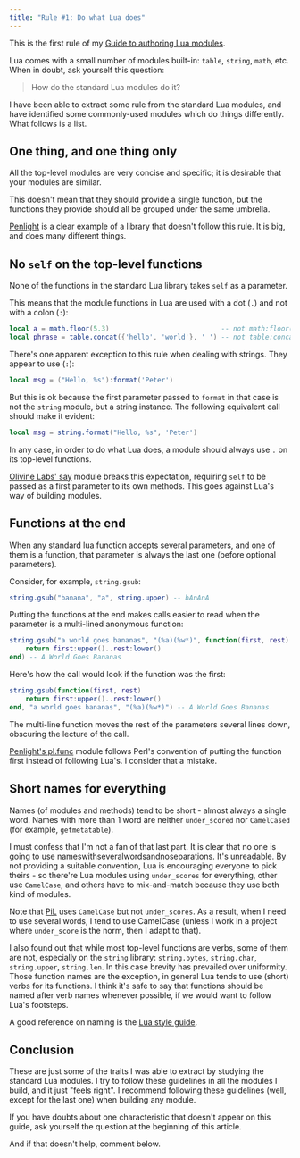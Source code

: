 ```yaml
---
title: "Rule #1: Do what Lua does"
---
```


This is the first rule of my [Guide to authoring Lua modules](/blog/2014/03/30/a-guide-to-authoring-lua-modules).

<!-- MORE -->

Lua comes with a small number of modules built-in: `table`, `string`, `math`, etc. When in doubt, ask yourself this question:

> How do the standard Lua modules do it?

I have been able to extract some rule from the standard Lua modules, and have identified some commonly-used modules which do things differently. What follows is a list.

## One thing, and one thing only

All the top-level modules are very concise and specific; it is desirable that your modules are similar.

This doesn't mean that they should provide a single function, but the functions they provide should all
be grouped under the same umbrella.

[Penlight](http://stevedonovan.github.io/Penlight) is a clear example of a library that doesn't follow this rule. It is big, and does many different things.


## No `self` on the top-level functions

None of the functions in the standard Lua library takes `self` as a parameter.

This means that the module functions in Lua are used with a dot (`.`) and not with a colon (`:`):

``` lua
local a = math.floor(5.3)                            -- not math:floor(...)
local phrase = table.concat({'hello', 'world'}, ' ') -- not table:concat(...)
```

There's one apparent exception to this rule when dealing with strings. They appear to use (`:`):

``` lua
local msg = ("Hello, %s"):format('Peter')
```

But this is ok because the first parameter passed to `format` in that case is not the `string` module, but a string instance. The following equivalent call should make it evident:

``` lua
local msg = string.format("Hello, %s", 'Peter')
```

In any case, in order to do what Lua does, a module should always use `.` on its top-level functions.

[Olivine Labs' say](https://github.com/Olivine-Labs/say) module breaks this expectation, requiring `self` to be passed as a first parameter to its own methods. This goes against Lua's way of building modules.

## Functions at the end

When any standard lua function accepts several parameters, and one of them is a function, that parameter is always the last one (before optional parameters).

Consider, for example, `string.gsub`:

``` lua
string.gsub("banana", "a", string.upper) -- bAnAnA
```

Putting the functions at the end makes calls easier to read when the parameter is a multi-lined anonymous function:

``` lua
string.gsub("a world goes bananas", "(%a)(%w*)", function(first, rest)
    return first:upper()..rest:lower()
end) -- A World Goes Bananas
```

Here's how the call would look if the function was the first:

``` lua
string.gsub(function(first, rest)
    return first:upper()..rest:lower()
end, "a world goes bananas", "(%a)(%w*)") -- A World Goes Bananas
```

The multi-line function moves the rest of the parameters several lines down, obscuring the lecture of the call.

[Penlight's pl.func](http://stevedonovan.github.io/Penlight/api/modules/pl.func.html) module follows Perl's convention of putting the function first instead of following Lua's. I consider that a mistake.

## Short names for everything

Names (of modules and methods) tend to be short - almost always a single word. Names with more than 1 word are neither `under_scored` nor `CamelCased` (for example, `getmetatable`).

I must confess that I'm not a fan of that last part. It is clear that no one is going to use nameswithseveralwordsandnoseparations. It's unreadable. By not providing a suitable convention, Lua is encouraging everyone to pick theirs - so there're Lua
modules using `under_scores` for everything, other use `CamelCase`, and others have to mix-and-match because they use both kind of modules.

Note that [PiL](http://www.lua.org/pil/16.2.html) uses `CamelCase` but not `under_scores`. As a result, when I need to use several words, I tend to use CamelCase (unless I work in a project where `under_score` is the norm, then I adapt to that).

I also found out that while most top-level functions are verbs, some of them are not, especially on the `string` library: `string.bytes`, `string.char`, `string.upper`, `string.len`. In this case brevity has prevailed over uniformity. Those function names
are the exception, in general Lua tends to use (short) verbs for its functions. I think it's safe to say that functions should be named after verb names whenever possible, if we would want to follow Lua's footsteps.

A good reference on naming is the [Lua style guide](http://lua-users.org/wiki/LuaStyleGuide).

## Conclusion

These are just some of the traits I was able to extract by studying the standard Lua modules. I try to follow these guidelines in all the modules I build, and it just "feels right". I recommend following these guidelines (well, except for the last one) when building any module.

If you have doubts about one characteristic that doesn't appear on this guide, ask yourself the question at the beginning of this article.

And if that doesn't help, comment below.


